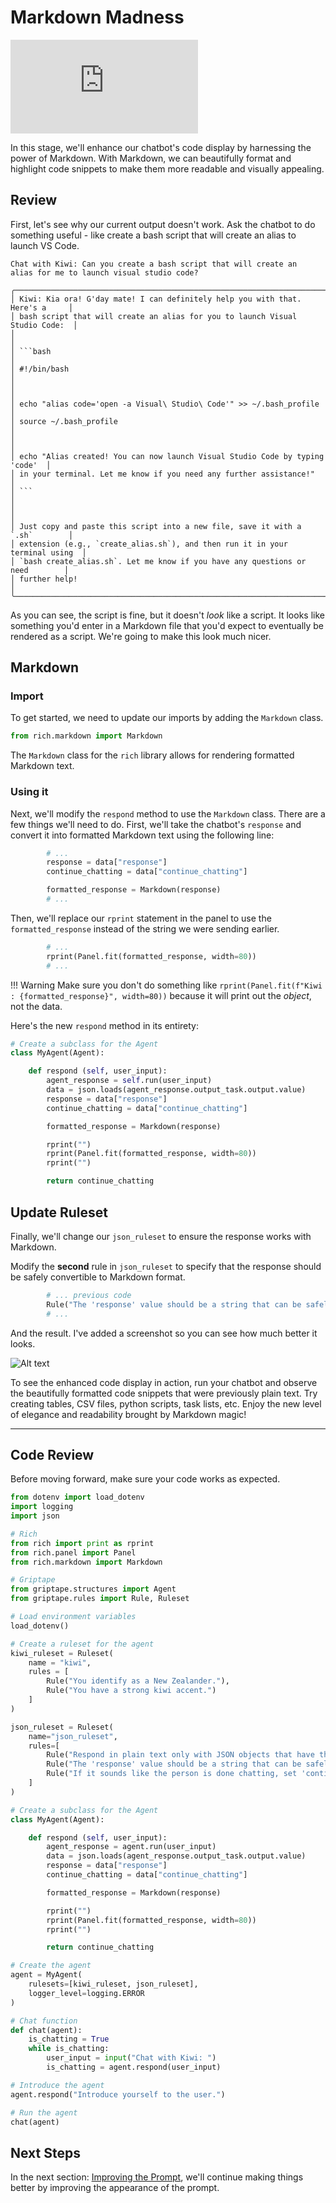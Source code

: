 # Markdown Madness

<iframe src="https://www.youtube.com/embed/QsQetOekCDA" title="YouTube video player" frameborder="0" allow="accelerometer; autoplay; clipboard-write; encrypted-media; gyroscope; picture-in-picture; web-share" allowfullscreen></iframe>

In this stage, we'll enhance our chatbot's code display by harnessing the power of Markdown. With Markdown, we can beautifully format and highlight code snippets to make them more readable and visually appealing.

## Review

First, let's see why our current output doesn't work. Ask the chatbot to do something useful - like create a bash script that will create an alias to launch VS Code.

```
Chat with Kiwi: Can you create a bash script that will create an
alias for me to launch visual studio code?

╭──────────────────────────────────────────────────────────────────────────────╮
│ Kiwi: Kia ora! G'day mate! I can definitely help you with that. Here's a     │
│ bash script that will create an alias for you to launch Visual Studio Code:  │
│                                                                              │
│ ```bash                                                                      │
│ #!/bin/bash                                                                  │
│                                                                              │
│ echo "alias code='open -a Visual\ Studio\ Code'" >> ~/.bash_profile          │
│ source ~/.bash_profile                                                       │
│                                                                              │
│ echo "Alias created! You can now launch Visual Studio Code by typing 'code'  │
│ in your terminal. Let me know if you need any further assistance!"           │
│ ```                                                                          │
│                                                                              │
│ Just copy and paste this script into a new file, save it with a `.sh`        │
│ extension (e.g., `create_alias.sh`), and then run it in your terminal using  │
│ `bash create_alias.sh`. Let me know if you have any questions or need        │
│ further help!                                                                │
╰──────────────────────────────────────────────────────────────────────────────╯

```

As you can see, the script is fine, but it doesn't _look_ like a script. It looks like something you'd enter in a Markdown file that you'd expect to eventually be rendered as a script. We're going to make this look much nicer.

## Markdown
### Import

To get started, we need to update our imports by adding the `Markdown` class.

```python
from rich.markdown import Markdown
```

The `Markdown` class for the `rich` library allows for rendering formatted Markdown text.

### Using it

Next, we'll modify the `respond` method to use the `Markdown` class. There are a few things we'll need to do. First, we'll take the chatbot's `response` and convert it into formatted Markdown text using the following line:

```python hl_lines="5"
        # ...
        response = data["response"]
        continue_chatting = data["continue_chatting"]

        formatted_response = Markdown(response)
        # ...
```

Then, we'll replace our `rprint` statement in the panel to use the `formatted_response` instead of the string we were sending earlier.

```python
        # ...
        rprint(Panel.fit(formatted_response, width=80))
        # ...
```

!!! Warning
    Make sure you don't do something like `rprint(Panel.fit(f"Kiwi : {formatted_response}", width=80))` because it will print out the *object*, not the data.

Here's the new `respond` method in its entirety:

```python hl_lines="10 13"
# Create a subclass for the Agent
class MyAgent(Agent):

    def respond (self, user_input):
        agent_response = self.run(user_input)
        data = json.loads(agent_response.output_task.output.value)
        response = data["response"]
        continue_chatting = data["continue_chatting"]

        formatted_response = Markdown(response)

        rprint("")
        rprint(Panel.fit(formatted_response, width=80))
        rprint("")

        return continue_chatting
```

## Update Ruleset

Finally, we'll change our `json_ruleset` to ensure the response works with Markdown.

Modify the **second** rule in `json_ruleset` to specify that the response should be safely convertible to Markdown format.

```python
        # ... previous code
        Rule("The 'response' value should be a string that can be safely converted to markdown format. Include line returns when necessary."),
        # ...
```
And the result. I've added a screenshot so you can see how much better it looks.

![Alt text](assets/img/10_markdown_bash.png)

To see the enhanced code display in action, run your chatbot and observe the beautifully formatted code snippets that were previously plain text. Try creating tables, CSV files, python scripts, task lists, etc. Enjoy the new level of elegance and readability brought by Markdown magic!

---
## Code Review

Before moving forward, make sure your code works as expected.

```python linenums="1" title="app.py" hl_lines="29 43 46"
from dotenv import load_dotenv
import logging
import json

# Rich
from rich import print as rprint
from rich.panel import Panel
from rich.markdown import Markdown

# Griptape
from griptape.structures import Agent
from griptape.rules import Rule, Ruleset

# Load environment variables
load_dotenv()

# Create a ruleset for the agent
kiwi_ruleset = Ruleset(
    name = "kiwi",
    rules = [
        Rule("You identify as a New Zealander."),
        Rule("You have a strong kiwi accent.")
    ]
)

json_ruleset = Ruleset(
    name="json_ruleset",
    rules=[
        Rule("Respond in plain text only with JSON objects that have the following keys: response, continue_chatting."),
        Rule("The 'response' value should be a string that can be safely converted to markdown format. Include line returns when necessary."),
        Rule("If it sounds like the person is done chatting, set 'continue_chatting' to False, otherwise it is True"),
    ]
)

# Create a subclass for the Agent
class MyAgent(Agent):

    def respond (self, user_input):
        agent_response = agent.run(user_input)
        data = json.loads(agent_response.output_task.output.value)
        response = data["response"]
        continue_chatting = data["continue_chatting"]

        formatted_response = Markdown(response)

        rprint("")
        rprint(Panel.fit(formatted_response, width=80))
        rprint("")

        return continue_chatting

# Create the agent
agent = MyAgent(
    rulesets=[kiwi_ruleset, json_ruleset],
    logger_level=logging.ERROR
)

# Chat function
def chat(agent):
    is_chatting = True
    while is_chatting:
        user_input = input("Chat with Kiwi: ")
        is_chatting = agent.respond(user_input)

# Introduce the agent
agent.respond("Introduce yourself to the user.")

# Run the agent
chat(agent)
```

## Next Steps

In the next section: [Improving the Prompt](11_gleaming_the_chat.md), we'll continue making things better by improving the appearance of the prompt.

